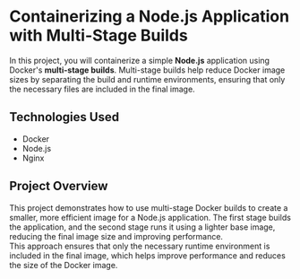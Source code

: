 # Containerizing a Node.js Application with Multi-Stage Builds

In this project, you will containerize a simple **Node.js** application using Docker's **multi-stage builds**. Multi-stage builds help reduce Docker image sizes by separating the build and runtime environments, ensuring that only the necessary files are included in the final image.

## Technologies Used

- Docker
- Node.js
- Nginx

## Project Overview

This project demonstrates how to use multi-stage Docker builds to create a smaller, more efficient image for a Node.js application. The first stage builds the application, and the second stage runs it using a lighter base image, reducing the final image size and improving performance.<br>
This approach ensures that only the necessary runtime environment is included in the final image, which helps improve performance and reduces the size of the Docker image.
